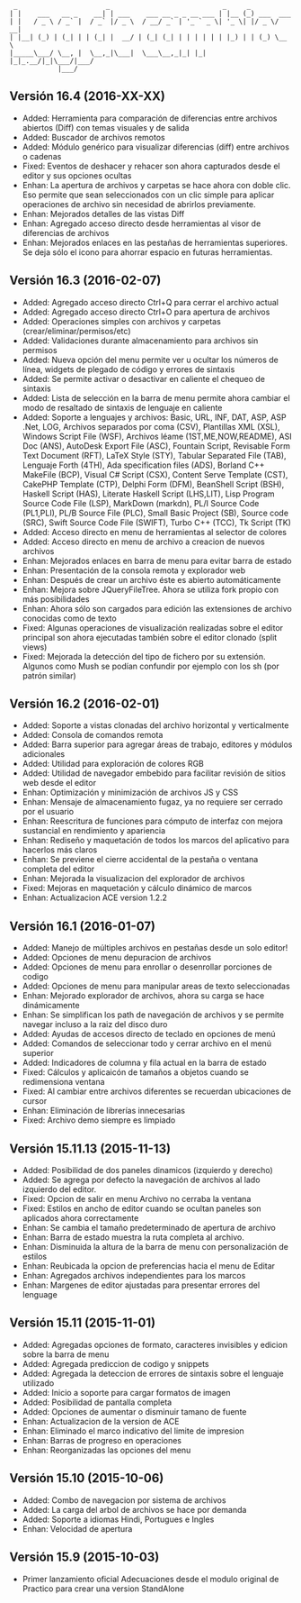 ```
 _                      _                            _     _           
| |    ___   __ _    __| | ___    ___ __ _ _ __ ___ | |__ (_) ___  ___ 
| |   / _ \ / _` |  / _` |/ _ \  / __/ _` | '_ ` _ \| '_ \| |/ _ \/ __|
| |__| (_) | (_| | | (_| |  __/ | (_| (_| | | | | | | |_) | | (_) \__ \
|_____\___/ \__, |  \__,_|\___|  \___\__,_|_| |_| |_|_.__/|_|\___/|___/
            |___/ 
```

## Versión 16.4 (2016-XX-XX)
* Added: Herramienta para comparación de diferencias entre archivos abiertos (Diff) con temas visuales y de salida
* Added: Buscador de archivos remotos
* Added: Módulo genérico para visualizar diferencias (diff) entre archivos o cadenas
* Fixed: Eventos de deshacer y rehacer son ahora capturados desde el editor y sus opciones ocultas
* Enhan: La apertura de archivos y carpetas se hace ahora con doble clic.  Eso permite que sean seleccionados con un clic simple para aplicar operaciones de archivo sin necesidad de abrirlos previamente.
* Enhan: Mejorados detalles de las vistas Diff
* Enhan: Agregado acceso directo desde herramientas al visor de diferencias de archivos
* Enhan: Mejorados enlaces en las pestañas de herramientas superiores.  Se deja sólo el icono para ahorrar espacio en futuras herramientas.


## Versión 16.3 (2016-02-07)
* Added: Agregado acceso directo Ctrl+Q para cerrar el archivo actual
* Added: Agregado acceso directo Ctrl+O para apertura de archivos
* Added: Operaciones simples con archivos y carpetas (crear/eliminar/permisos/etc)
* Added: Validaciones durante almacenamiento para archivos sin permisos
* Added: Nueva opción del menu permite ver u ocultar los números de línea, widgets de plegado de código y errores de sintaxis
* Added: Se permite activar o desactivar en caliente el chequeo de sintaxis
* Added: Lista de selección en la barra de menu permite ahora cambiar el modo de resaltado de sintaxis de lenguaje en caliente
* Added: Soporte a lenguajes y archivos: Basic, URL, INF, DAT, ASP, ASP .Net, LOG, Archivos separados por coma (CSV), Plantillas XML (XSL), Windows Script File (WSF), Archivos léame (1ST,ME,NOW,README), ASI Doc (ANS), AutoDesk Export File (ASC), Fountain Script, Revisable Form Text Document (RFT), LaTeX Style (STY), Tabular Separated File (TAB), Lenguaje Forth (4TH), Ada specification files (ADS), Borland C++ MakeFile (BCP), Visual C# Script (CSX), Content Serve Template (CST), CakePHP Template (CTP), Delphi Form (DFM), BeanShell Script (BSH), Haskell Script (HAS), Literate Haskell Script (LHS,LIT), Lisp Program Source Code File (LSP), MarkDown (markdn), PL/I Source Code (PL1,PLI), PL/B Source File (PLC), Small Basic Project (SB), Source code (SRC), Swift Source Code File (SWIFT), Turbo C++ (TCC), Tk Script (TK)
* Added: Acceso directo en menu de herramientas al selector de colores
* Added: Acceso directo en menu de archivo a creacion de nuevos archivos
* Enhan: Mejorados enlaces en barra de menu para evitar barra de estado
* Enhan: Presentación de la consola remota y explorador web
* Enhan: Después de crear un archivo éste es abierto automáticamente
* Enhan: Mejora sobre JQueryFileTree.  Ahora se utiliza fork propio con más posibilidades
* Enhan: Ahora sólo son cargados para edición las extensiones de archivo conocidas como de texto
* Fixed: Algunas operaciones de visualización realizadas sobre el editor principal son ahora ejecutadas también sobre el editor clonado (split views)
* Fixed: Mejorada la detección del tipo de fichero por su extensión.  Algunos como Mush se podían confundir por ejemplo con los sh (por patrón similar)


## Versión 16.2 (2016-02-01)
* Added: Soporte a vistas clonadas del archivo horizontal y verticalmente 
* Added: Consola de comandos remota
* Added: Barra superior para agregar áreas de trabajo, editores y módulos adicionales
* Added: Utilidad para exploración de colores RGB
* Added: Utilidad de navegador embebido para facilitar revisión de sitios web desde el editor
* Enhan: Optimización y minimización de archivos JS y CSS
* Enhan: Mensaje de almacenamiento fugaz, ya no requiere ser cerrado por el usuario
* Enhan: Reescritura de funciones para cómputo de interfaz con mejora sustancial en rendimiento y apariencia
* Enhan: Rediseño y maquetación de todos los marcos del aplicativo para hacerlos más claros
* Enhan: Se previene el cierre accidental de la pestaña o ventana completa del editor
* Enhan: Mejorada la visualizacion del explorador de archivos
* Fixed: Mejoras en maquetación y cálculo dinámico de marcos
* Enhan: Actualizacion ACE version 1.2.2


## Versión 16.1 (2016-01-07)
* Added: Manejo de múltiples archivos en pestañas desde un solo editor!
* Added: Opciones de menu depuracion de archivos
* Added: Opciones de menu para enrollar o desenrollar porciones de codigo
* Added: Opciones de menu para manipular areas de texto seleccionadas
* Enhan: Mejorado explorador de archivos, ahora su carga se hace dinámicamente
* Enhan: Se simplifican los path de navegación de archivos y se permite navegar incluso a la raiz del disco duro
* Added: Ayudas de accesos directo de teclado en opciones de menú
* Added: Comandos de seleccionar todo y cerrar archivo en el menú superior
* Added: Indicadores de columna y fila actual en la barra de estado
* Fixed: Cálculos y aplicaicón de tamaños a objetos cuando se redimensiona ventana
* Fixed: Al cambiar entre archivos diferentes se recuerdan ubicaciones de cursor
* Enhan: Eliminación de librerías innecesarias
* Fixed: Archivo demo siempre es limpiado


## Versión 15.11.13 (2015-11-13)

* Added: Posibilidad de dos paneles dinamicos (izquierdo y derecho)
* Added: Se agrega por defecto la navegación de archivos al lado izquierdo del editor.
* Fixed: Opcion de salir en menu Archivo no cerraba la ventana
* Fixed: Estilos en ancho de editor cuando se ocultan paneles son aplicados ahora correctamente
* Enhan: Se cambia el tamaño predeterminado de apertura de archivo
* Enhan: Barra de estado muestra la ruta completa al archivo.
* Enhan: Disminuida la altura de la barra de menu con personalización de estilos
* Enhan: Reubicada la opcion de preferencias hacia el menu de Editar
* Enhan: Agregados archivos independientes para los marcos
* Enhan: Margenes de editor ajustadas para presentar errores del lenguage


## Versión 15.11 (2015-11-01)

* Added: Agregadas opciones de formato, caracteres invisibles y edicion sobre la barra de menu
* Added: Agregada prediccion de codigo y snippets
* Added: Agregada la deteccion de errores de sintaxis sobre el lenguaje utilizado
* Added: Inicio a soporte para cargar formatos de imagen
* Added: Posibilidad de pantalla completa
* Added: Opciones de aumentar o disminuir tamano de fuente
* Enhan: Actualizacion de la version de ACE
* Enhan: Eliminado el marco indicativo del limite de impresion
* Enhan: Barras de progreso en operaciones
* Enhan: Reorganizadas las opciones del menu


## Versión 15.10 (2015-10-06)

* Added: Combo de navegacion por sistema de archivos
* Added: La carga del arbol de archivos se hace por demanda
* Added: Soporte a idiomas Hindi, Portugues e Ingles
* Enhan: Velocidad de apertura


## Versión 15.9 (2015-10-03)

  * Primer lanzamiento oficial
    Adecuaciones desde el modulo original de Practico para crear una version StandAlone
